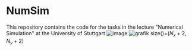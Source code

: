 # NumSim
This repository contains the code for the tasks in the lecture "Numerical Simulation" at the University of Stuttgart
![image](https://github.com/ariffelt/NumSim/assets/148349447/04baf247-6279-48d6-80a0-5cb7426396ae)
![grafik](https://github.com/ariffelt/NumSim/assets/78861807/d302ff10-c56f-412d-9233-4c28e5d92e9c)
size()=($N_x+2, N_y+2$)
